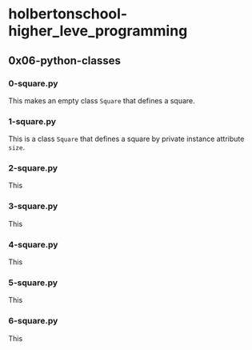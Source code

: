 # holbertonschool-higher_leve_programming
## 0x06-python-classes
### 0-square.py
This makes an empty class `Square` that defines a square.
### 1-square.py
This is a class `Square` that defines a square by private instance attribute `size`.
### 2-square.py
This 
### 3-square.py
This 
### 4-square.py
This 
### 5-square.py
This
### 6-square.py
This 
